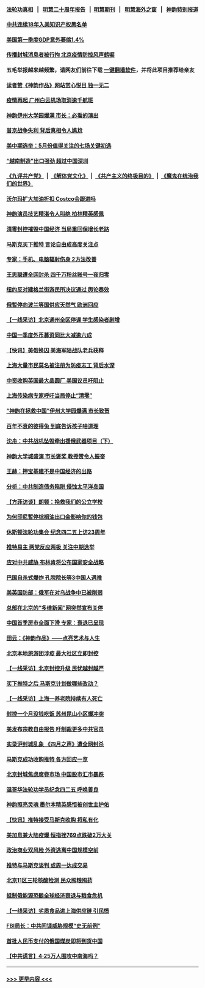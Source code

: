 #### [法轮功真相](https://github.com/gfw-breaker/truth/blob/master/README.md?t=0) &nbsp;&nbsp;|&nbsp;&nbsp; [明慧二十周年报告](https://github.com/gfw-breaker/mh-reports/blob/master/README.md?t=0) &nbsp;&nbsp;|&nbsp;&nbsp;[明慧期刊](https://github.com/gfw-breaker/mh-qikan) &nbsp;&nbsp;|&nbsp;&nbsp; [明慧海外之窗](https://github.com/gfw-breaker/mh-news/blob/master/README.md?t=0) &nbsp;&nbsp;|&nbsp;&nbsp; [神韵特别报道](https://github.com/gfw-breaker/mh-news/blob/master/shenyun.md?t=0)
#### [中共连续18年入美知识产权黑名单](../pages/nf4514/n13722610.md?t=04290851) 
#### [美国第一季度GDP意外萎缩1.4%](../pages/nf4514/n13722625.md?t=04290851) 
#### [传播封城消息者被行拘 北京疫情防控风声鹤唳](../pages/nf4514/n13722443.md?t=04290851) 
#### 五毛举报越来越频繁，请网友们前往下载 [一键翻墙软件](https://github.com/gfw-breaker/ssr-accounts)，并将此项目推荐给亲友
#### [读者赞《神韵作品》网站赏心悦目 独一无二](../pages/nf4514/n13720863.md?t=04290851) 
#### [疫情再起 广州白云机场取消逾千航班](../pages/nf4514/n13722358.md?t=04290851) 
#### [神韵伊州大学园爆满 市长：必看的演出](../pages/nf4514/n13722490.md?t=04290851) 
#### [普京战争失利 背后真相令人尴尬](../pages/nf4514/n13721964.md?t=04290851) 
#### [美中期选举：5月份值得关注的七场关键初选](../pages/nf4514/n13721879.md?t=04290851) 
#### [“越南制造”出口强劲 超过中国深圳](../pages/nf4514/n13722236.md?t=04290851) 
#### [《九评共产党》](https://github.com/begood0513/9ping.md/blob/master/README.md) &nbsp;|&nbsp; [《解体党文化》](../../../../jtdwh.md/blob/master/README.md)  &nbsp;|&nbsp; [《共产主义的终极目的》](../../../../gczydzjmd.md/blob/master/README.md) &nbsp;|&nbsp; [《魔鬼在统治我们的世界》](../../../../mgztzwmdsj.md/blob/master/README.md) 
#### [沃尔玛扩大加油折扣 Costco会跟进吗](../pages/nf4514/n13722105.md?t=04290851) 
#### [神韵演员技艺精湛令人叫绝 柏林精英感佩](../pages/nf4514/n13722152.md?t=04290851) 
#### [清零封控摧毁中国经济 当局重回保增长老路](../pages/nf4514/n13721951.md?t=04290851) 
#### [马斯克买下推特 言论自由成高度关注点](../pages/nf4514/n13722017.md?t=04290851) 
#### [专家：手机、电脑辐射伤身 2方法改善](../pages/nf4514/n13721029.md?t=04290851) 
#### [王思聪遭全网封杀 四千万粉丝账号一夜归零](../pages/nf4514/n13721941.md?t=04290851) 
#### [纽约反对建格兰街游民所决议通过 舆论奏效](../pages/nf4514/n13721496.md?t=04290851) 
#### [俄暂停向波兰等国供应天然气 欧洲回应](../pages/nf4514/n13721702.md?t=04290851) 
#### [【一线采访】北京通州全区停课 学生感染者剧增](../pages/nf4514/n13721658.md?t=04290851) 
#### [中国一季度外币募资同比大减逾六成](../pages/nf4514/n13721868.md?t=04290851) 
#### [【快讯】美俄换囚 美海军陆战队老兵获释](../pages/nf4514/n13721787.md?t=04290851) 
#### [上海大量市民莫名被注册为防疫志工 背后水深](../pages/nf4514/n13721701.md?t=04290851) 
#### [中资收购英国最大晶圆厂 美国议员吁阻止](../pages/nf4514/n13721835.md?t=04290851) 
#### [上海传染病专家呼吁当局停止“清零”](../pages/nf4514/n13721825.md?t=04290851) 
#### [“神韵在拯救中国”伊州大学园爆满 市长致贺](../pages/nf4514/n13721717.md?t=04290851) 
#### [百年不衰的彼得兔 到底告诉孩子啥道理](../pages/nf4514/n13721269.md?t=04290851) 
#### [沈舟：中共战机坠毁牵出援俄武器项目（下）](../pages/nf4514/n13720613.md?t=04290851) 
#### [神韵大学城盛演 市长褒奖 教授赞令人振奋](../pages/nf4514/n13721687.md?t=04290851) 
#### [王赫：押宝基建不是中国经济的出路](../pages/nf4514/n13721532.md?t=04290851) 
#### [分析：中共制造债务陷阱 侵蚀太平洋岛国](../pages/nf4514/n13718976.md?t=04290851) 
#### [【方菲访谈】朗顿：挽救我们的公立学校](../pages/nf4514/n13721322.md?t=04290851) 
#### [为何印尼暂停棕榈油出口会影响你的钱包](../pages/nf4514/n13721205.md?t=04290851) 
#### [休斯顿法轮功集会 纪念四二五上访23周年](../pages/nf4514/n13721206.md?t=04290851) 
#### [推特易主 两党反应两极 关注中期选举](../pages/nf4514/n13721254.md?t=04290851) 
#### [应对中共威胁 布林肯将公布国家安全战略](../pages/nf4514/n13721192.md?t=04290851) 
#### [巴国自杀式爆炸 孔院院长等3中国人遇难](../pages/nf4514/n13721035.md?t=04290851) 
#### [美英国防部：俄军在对乌战争中已被削弱](../pages/nf4514/n13720944.md?t=04290851) 
#### [总部在北京的“多维新闻”网突然宣布关停](../pages/nf4514/n13720996.md?t=04290851) 
#### [中国首季房市全面下滑 专家：衰退已呈现](../pages/nf4514/n13720590.md?t=04290851) 
#### [田云：《神韵作品》——点亮艺术与人生](../pages/nf4514/n13721003.md?t=04290851) 
#### [北京本地旅游团涉疫 最大社区立即封控](../pages/nf4514/n13720803.md?t=04290851) 
#### [【一线采访】北京封控升级 民忧越封越严](../pages/nf4514/n13720886.md?t=04290851) 
#### [买下推特之后 马斯克计划做哪些改动？](../pages/nf4514/n13720685.md?t=04290851) 
#### [【一线采访】上海一养老院持续有人死亡](../pages/nf4514/n13720350.md?t=04290851) 
#### [封控一个月没钱吃饭 苏州昆山小区爆冲突](../pages/nf4514/n13720716.md?t=04290851) 
#### [美发布宗教自由报告 吁制裁更多中共官员](../pages/nf4514/n13720670.md?t=04290851) 
#### [实录沪封城乱象 《四月之声》遭全网封杀](../pages/nf4514/n13720629.md?t=04290851) 
#### [马斯克成功收购推特 各方回应一览](../pages/nf4514/n13720592.md?t=04290851) 
#### [北京封城焦虑席卷市场 中国股市汇市暴跌](../pages/nf4514/n13720464.md?t=04290851) 
#### [温哥华法轮功学员纪念四二五 呼唤善良](../pages/nf4514/n13720411.md?t=04290851) 
#### [神韵照亮灵魂 墨尔本精英感悟被创世主护佑](../pages/nf4514/n13720520.md?t=04290851) 
#### [【快讯】推特接受马斯克收购 将私有化](../pages/nf4514/n13720476.md?t=04290851) 
#### [美加息兼大陆疫爆 恒指挫769点跌破2万大关](../pages/nf4514/n13720493.md?t=04290851) 
#### [政治商业双风险 外资逃离中国规模空前](../pages/nf4514/n13720271.md?t=04290851) 
#### [推特与马斯克谈判 或周一达成交易](../pages/nf4514/n13719695.md?t=04290851) 
#### [北京11区三轮核酸检测 民众囤粮囤药](../pages/nf4514/n13720207.md?t=04290851) 
#### [抵制俄能源恐酿全球经济衰退与粮食危机](../pages/nf4514/n13720438.md?t=04290851) 
#### [【一线采访】劣质食品进上海供应链 引民愤](../pages/nf4514/n13720084.md?t=04290851) 
#### [FBI局长：中共间谍威胁规模“史无前例”](../pages/nf4514/n13720426.md?t=04290851) 
#### [首批人民币支付的俄国煤炭即将到货中国](../pages/nf4514/n13720391.md?t=04290851) 
#### [【中共谎言】4·25万人围攻中南海吗？](../pages/nf4514/n13719995.md?t=04290851) 

----
#### [ >>> 更早内容 <<< ](../indexes/nf4514-earlier.md)
